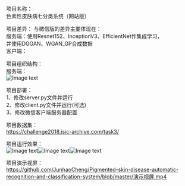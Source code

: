 项目名称：  
色素性皮肤病七分类系统（网站版）
    
项目差异：
与微信版的差异主要体现在：  
服务端：使用Resnet152、InceptionV3、EfficientNet作集成学习，  
       并使用DGGAN、WGAN_GP合成数据  
客户端：  


项目组织结构：  
服务端：  
![Image text](https://github.com/JunhaoCheng/-Pigmented-skin-disease-automatic-recognition-and-classification-system-/blob/master/Imgs/Picture4.png)  


项目部署：  
1、修改server.py文件并运行  
2、修改client.py文件并运行(可选)  
3、修改微信客户端服务器配置
    
项目数据集：  
https://challenge2018.isic-archive.com/task3/


项目运行效果：  
![Image text](https://github.com/JunhaoCheng/-Pigmented-skin-disease-automatic-recognition-and-classification-system-/blob/master/Imgs/Picture1.png)![Image text](https://github.com/JunhaoCheng/-Pigmented-skin-disease-automatic-recognition-and-classification-system-/blob/master/Imgs/Picture2.png)![Image text](https://github.com/JunhaoCheng/-Pigmented-skin-disease-automatic-recognition-and-classification-system-/blob/master/Imgs/Picture3.png)  


项目演示视屏：  
https://github.com/JunhaoCheng/Pigmented-skin-disease-automatic-recognition-and-classification-system/blob/master/演示视屏.mp4
